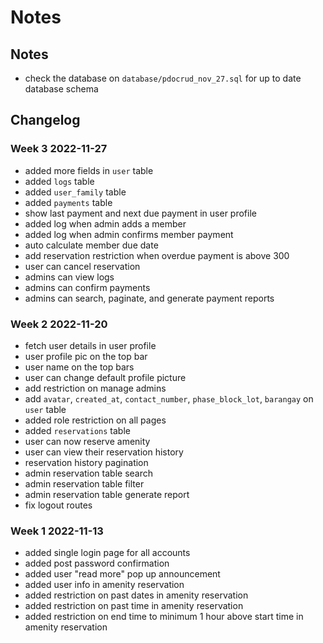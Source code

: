 # Notes

## Notes

- check the database on `database/pdocrud_nov_27.sql` for up to date database schema

## Changelog

### Week 3 2022-11-27

- added more fields in `user` table
- added `logs` table
- added `user_family` table
- added `payments` table
- show last payment and next due payment in user profile
- added log when admin adds a member
- added log when admin confirms member payment
- auto calculate member due date
- add reservation restriction when overdue payment is above 300
- user can cancel reservation
- admins can view logs
- admins can confirm payments
- admins can search, paginate, and generate payment reports

### Week 2 2022-11-20

- fetch user details in user profile
- user profile pic on the top bar
- user name on the top bars
- user can change default profile picture
- add restriction on manage admins
- add `avatar`, `created_at`, `contact_number`, `phase_block_lot`, `barangay` on `user` table
- added role restriction on all pages
- added `reservations` table
- user can now reserve amenity
- user can view their reservation history
- reservation history pagination
- admin reservation table search
- admin reservation table filter
- admin reservation table generate report
- fix logout routes

### Week 1 2022-11-13

- added single login page for all accounts
- added post password confirmation
- added user "read more" pop up announcement
- added user info in amenity reservation
- added restriction on past dates in amenity reservation
- added restriction on past time in amenity reservation
- added restriction on end time to minimum 1 hour above start time in amenity reservation
